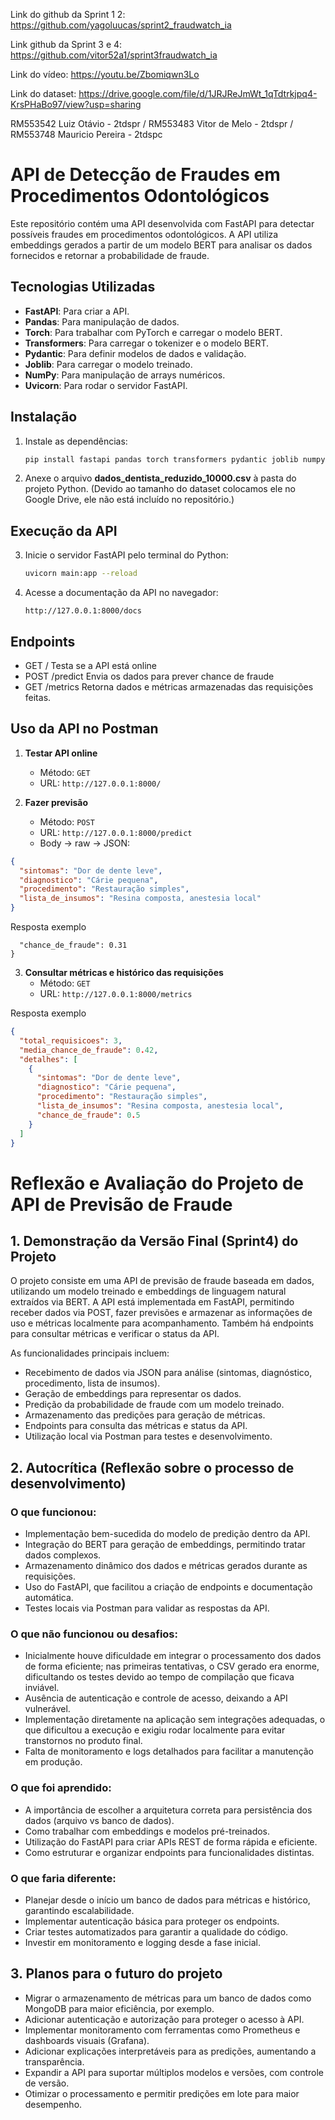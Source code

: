 Link do github da Sprint 1 2: https://github.com/yagoluucas/sprint2_fraudwatch_ia

Link github da Sprint 3 e 4: https://github.com/vitor52a1/sprint3fraudwatch_ia

Link do vídeo: https://youtu.be/Zbomiqwn3Lo

Link do dataset: https://drive.google.com/file/d/1JRJReJmWt_1qTdtrkjpq4-KrsPHaBo97/view?usp=sharing

RM553542 Luiz Otávio - 2tdspr /
RM553483 Vitor de Melo - 2tdspr /
RM553748 Mauricio Pereira - 2tdspc

# API de Detecção de Fraudes em Procedimentos Odontológicos

Este repositório contém uma API desenvolvida com FastAPI para detectar possíveis fraudes em procedimentos odontológicos. A API utiliza embeddings gerados a partir de um modelo BERT para analisar os dados fornecidos e retornar a probabilidade de fraude.

## Tecnologias Utilizadas

- **FastAPI**: Para criar a API.
- **Pandas**: Para manipulação de dados.
- **Torch**: Para trabalhar com PyTorch e carregar o modelo BERT.
- **Transformers**: Para carregar o tokenizer e o modelo BERT.
- **Pydantic**: Para definir modelos de dados e validação.
- **Joblib**: Para carregar o modelo treinado.
- **NumPy**: Para manipulação de arrays numéricos.
- **Uvicorn**: Para rodar o servidor FastAPI.

## Instalação


1. Instale as dependências:
   ```sh
   pip install fastapi pandas torch transformers pydantic joblib numpy uvicorn
   ```

2. Anexe o arquivo **dados_dentista_reduzido_10000.csv** à pasta do projeto Python. (Devido ao tamanho do dataset colocamos ele no Google Drive, ele não está incluído no repositório.)

## Execução da API

3. Inicie o servidor FastAPI pelo terminal do Python:
   ```sh
   uvicorn main:app --reload
   ```

4. Acesse a documentação da API no navegador:
   ```
   http://127.0.0.1:8000/docs
   ```

## Endpoints 
- GET / Testa se a API está online
- POST /predict Envia os dados para prever chance de fraude
- GET /metrics Retorna dados e métricas armazenadas das requisições feitas.

## Uso da API no Postman

1. **Testar API online**

   - Método: `GET`  
   - URL: `http://127.0.0.1:8000/`  

2. **Fazer previsão**

   - Método: `POST`  
   - URL: `http://127.0.0.1:8000/predict`  
   - Body → raw → JSON:

```json
{
  "sintomas": "Dor de dente leve",
  "diagnostico": "Cárie pequena",
  "procedimento": "Restauração simples",
  "lista_de_insumos": "Resina composta, anestesia local"
}
```
Resposta exemplo

```json{
  "chance_de_fraude": 0.31
}
```
3. **Consultar métricas e histórico das requisições**
   - Método: `GET`  
   - URL: `http://127.0.0.1:8000/metrics`  

Resposta exemplo
```json
{
  "total_requisicoes": 3,
  "media_chance_de_fraude": 0.42,
  "detalhes": [
    {
      "sintomas": "Dor de dente leve",
      "diagnostico": "Cárie pequena",
      "procedimento": "Restauração simples",
      "lista_de_insumos": "Resina composta, anestesia local",
      "chance_de_fraude": 0.5
    }
  ]
}
```

# Reflexão e Avaliação do Projeto de API de Previsão de Fraude 

## 1. Demonstração da Versão Final (Sprint4) do Projeto

O projeto consiste em uma API de previsão de fraude baseada em dados, utilizando um modelo treinado e embeddings de linguagem natural extraídos via BERT. A API está implementada em FastAPI, permitindo receber dados via POST, fazer previsões e armazenar as informações de uso e métricas localmente para acompanhamento. Também há endpoints para consultar métricas e verificar o status da API.

As funcionalidades principais incluem:

- Recebimento de dados via JSON para análise (sintomas, diagnóstico, procedimento, lista de insumos).
- Geração de embeddings para representar os dados.
- Predição da probabilidade de fraude com um modelo treinado.
- Armazenamento das predições para geração de métricas.
- Endpoints para consulta das métricas e status da API.
- Utilização local via Postman para testes e desenvolvimento.

## 2. Autocrítica (Reflexão sobre o processo de desenvolvimento)

### O que funcionou:

- Implementação bem-sucedida do modelo de predição dentro da API.
- Integração do BERT para geração de embeddings, permitindo tratar dados complexos.
- Armazenamento dinâmico dos dados e métricas gerados durante as requisições.
- Uso do FastAPI, que facilitou a criação de endpoints e documentação automática.
- Testes locais via Postman para validar as respostas da API.

### O que não funcionou ou desafios:

- Inicialmente houve dificuldade em integrar o processamento dos dados de forma eficiente; nas primeiras tentativas, o CSV gerado era enorme, dificultando os testes devido ao tempo de compilação que ficava inviável.
- Ausência de autenticação e controle de acesso, deixando a API vulnerável.
- Implementação diretamente na aplicação sem integrações adequadas, o que dificultou a execução e exigiu rodar localmente para evitar transtornos no produto final.
- Falta de monitoramento e logs detalhados para facilitar a manutenção em produção.

### O que foi aprendido:

- A importância de escolher a arquitetura correta para persistência dos dados (arquivo vs banco de dados).
- Como trabalhar com embeddings e modelos pré-treinados.
- Utilização do FastAPI para criar APIs REST de forma rápida e eficiente.
- Como estruturar e organizar endpoints para funcionalidades distintas.

### O que faria diferente:

- Planejar desde o início um banco de dados para métricas e histórico, garantindo escalabilidade.
- Implementar autenticação básica para proteger os endpoints.
- Criar testes automatizados para garantir a qualidade do código.
- Investir em monitoramento e logging desde a fase inicial.

## 3. Planos para o futuro do projeto

- Migrar o armazenamento de métricas para um banco de dados como MongoDB para maior eficiência, por exemplo.
- Adicionar autenticação e autorização para proteger o acesso à API.
- Implementar monitoramento com ferramentas como Prometheus e dashboards visuais (Grafana).
- Adicionar explicações interpretáveis para as predições, aumentando a transparência.
- Expandir a API para suportar múltiplos modelos e versões, com controle de versão.
- Otimizar o processamento e permitir predições em lote para maior desempenho.

